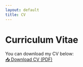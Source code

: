 ```yaml
---
layout: default
title: CV
---
```


# Curriculum Vitae

You can download my CV below:  
[📥 Download CV (PDF)](/cv.pdf)
